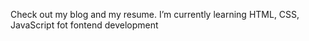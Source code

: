 Check out my blog and my resume.
I’m currently learning HTML, CSS, JavaScript fot fontend development
